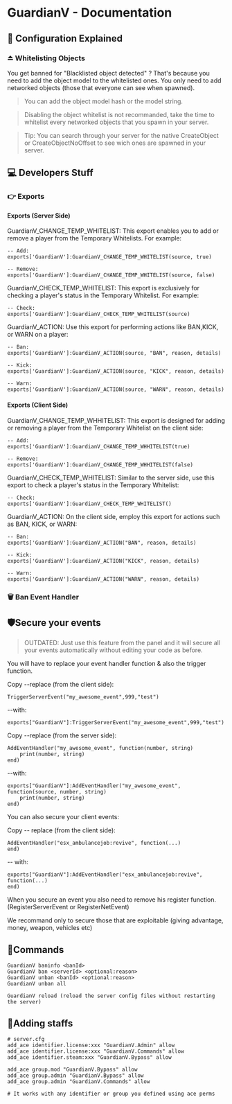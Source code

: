 # GuardianV - Documentation

## 🎊 Configuration Explained
### ⏏️ Whitelisting Objects

You get banned for "Blacklisted object detected" ?
That's because you need to add the object model to the whitelisted ones.
You only need to add networked objects (those that everyone can see when spawned).

> You can add the object model hash or the model string.

> Disabling the object whitelist is not recommanded, take the time to whitelist every networked objects that you spawn in your server.

> Tip: You can search through your server for the native CreateObject or CreateObjectNoOffset to see wich ones are spawned in your server.

## 💻 Developers Stuff
### 👉 Exports
#### Exports (Server Side)

GuardianV_CHANGE_TEMP_WHITELIST: This export enables you to add or remove a player from the Temporary Whitelists. For example:
```
-- Add:
exports['GuardianV']:GuardianV_CHANGE_TEMP_WHITELIST(source, true)

-- Remove:
exports['GuardianV']:GuardianV_CHANGE_TEMP_WHITELIST(source, false)
```
GuardianV_CHECK_TEMP_WHITELIST: This export is exclusively for checking a player's status in the Temporary Whitelist. 
For example:
```
-- Check:
exports['GuardianV']:GuardianV_CHECK_TEMP_WHITELIST(source)
```
GuardianV_ACTION: Use this export for performing actions like BAN,KICK, or WARN on a player:
```
-- Ban:
exports['GuardianV']:GuardianV_ACTION(source, "BAN", reason, details)

-- Kick:
exports['GuardianV']:GuardianV_ACTION(source, "KICK", reason, details)

-- Warn:
exports['GuardianV']:GuardianV_ACTION(source, "WARN", reason, details)
```
#### Exports (Client Side)
GuardianV_CHANGE_TEMP_WHHITELIST: This export is designed for adding or removing a player from the Temporary Whitelist on the client side:
```
-- Add:
exports['GuardianV']:GuardianV_CHANGE_TEMP_WHHITELIST(true)

-- Remove:
exports['GuardianV']:GuardianV_CHANGE_TEMP_WHHITELIST(false)
```
GuardianV_CHECK_TEMP_WHITELIST: Similar to the server side, use this export to check a player's status in the Temporary Whitelist:
```
-- Check:
exports['GuardianV']:GuardianV_CHECK_TEMP_WHITELIST()
```
GuardianV_ACTION: On the client side, employ this export for actions such as BAN, KICK, or WARN:
```
-- Ban:
exports['GuardianV']:GuardianV_ACTION("BAN", reason, details)

-- Kick:
exports['GuardianV']:GuardianV_ACTION("KICK", reason, details)

-- Warn:
exports['GuardianV']:GuardianV_ACTION("WARN", reason, details)
```

### 🗑️ Ban Event Handler

## 🛡️Secure your events
> OUTDATED: Just use this feature from the panel and it will secure all your events automatically without editing your code as before.  



You will have to replace your event handler function & also the trigger function.

Copy
--replace (from the client side):
```
TriggerServerEvent("my_awesome_event",999,"test")
```
--with:
```
exports["GuardianV"]:TriggerServerEvent("my_awesome_event",999,"test")
```
Copy
--replace (from the server side):
```
AddEventHandler("my_awesome_event", function(number, string)
    print(number, string)
end)
```
--with:
```
exports["GuardianV"]:AddEventHandler("my_awesome_event", function(source, number, string)
    print(number, string)
end)
```
You can also secure your client events:

Copy
-- replace (from the client side):
```
AddEventHandler("esx_ambulancejob:revive", function(...)
end)
```
-- with:
```
exports["GuardianV"]:AddEventHandler("esx_ambulancejob:revive", function(...)
end)
```
When you secure an event you also need to remove his register function.(RegisterServerEvent or RegisterNetEvent)

We recommand only to secure those that are exploitable (giving advantage, money, weapon, vehicles etc)

## 🤖Commands

```
GuardianV baninfo <banId>
GuardianV ban <serverId> <optional:reason>
GuardianV unban <banId> <optional:reason>
GuardianV unban all

GuardianV reload (reload the server config files without restarting the server)
```

## 🥙Adding staffs

```
# server.cfg
add_ace identifier.license:xxx "GuardianV.Admin" allow
add_ace identifier.license:xxx "GuardianV.Commands" allow
add_ace identifier.steam:xxx "GuardianV.Bypass" allow

add_ace group.mod "GuardianV.Bypass" allow
add_ace group.admin "GuardianV.Bypass" allow
add_ace group.admin "GuardianV.Commands" allow

# It works with any identifier or group you defined using ace perms
```